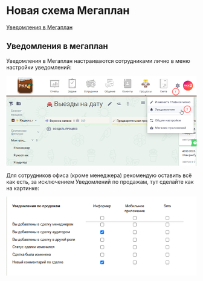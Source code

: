 # Новая схема Мегаплан

[Уведомления в Мегаплан](#уведомления-в-мегаплан)


## Уведомления в мегаплан
Уведомления в Мегаплан настраиваются сотрудниками лично в меню настройки уведомлений:

![img_3.png](img_3.png)


Для сотрудников офиса (кроме менеджера) рекомендую оставить всё как есть, за исключением Уведомлений по продажам, тут сделайте как на картинке: 

![img_4.png](img_4.png)
